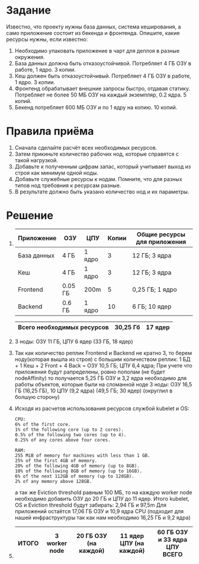 # Задание
Известно, что проекту нужны база данных, система кеширования, а само приложение состоит из бекенда и фронтенда. Опишите, какие ресурсы нужны, если известно:

1. Необходимо упаковать приложение в чарт для деплоя в разные окружения. 
2. База данных должна быть отказоустойчивой. Потребляет 4 ГБ ОЗУ в работе, 1 ядро. 3 копии. 
3. Кеш должен быть отказоустойчивый. Потребляет 4 ГБ ОЗУ в работе, 1 ядро. 3 копии. 
4. Фронтенд обрабатывает внешние запросы быстро, отдавая статику. Потребляет не более 50 МБ ОЗУ на каждый экземпляр, 0.2 ядра. 5 копий. 
5. Бекенд потребляет 600 МБ ОЗУ и по 1 ядру на копию. 10 копий.

# Правила приёма
1. Сначала сделайте расчёт всех необходимых ресурсов.
2. Затем прикиньте количество рабочих нод, которые справятся с такой нагрузкой.
3. Добавьте к полученным цифрам запас, который учитывает выход из строя как минимум одной ноды. 
4. Добавьте служебные ресурсы к нодам. Помните, что для разных типов нод требовния к ресурсам разные. 
5. В результате должно быть указано количество нод и их параметры.

# Решение
1. Приложение | ОЗУ | ЦПУ | Копии | Общие ресурсы для приложения |
   ---------- | --- | --- | ----- | ---------------------------- |
   База данных | 4 ГБ |  1 ядро | 3 | 12 ГБ; 3 ядра |
   Кеш | 4 ГБ | 1 ядро | 3 | 12 ГБ; 3 ядра |
   Frontend | 0.05 ГБ | 200m | 5 | 0,25 ГБ; 1 ядро |
   Backend | 0.6 ГБ | 1 ядро | 10 | 6 ГБ; 10 ядер |

   Всего  необходимых ресурсов | 30,25 Гб | 17 ядер |
   --------------------------- | -------- | ------- |

2. 3 ноды: ОЗУ 11 ГБ, ЦПУ 6 ядер (33 ГБ, 18 ядер)
3. Так как количество реплик Frontend и Backend не кратно 3, то берем ноду(которая вышла из строя) с большим количеством реплик: 1 БД + 1 Кеш + 2 Front + 4 Back = ОЗУ 10,5 ГБ; ЦПУ 6,4 ядра;
   При учете что приложения будут рапределены, ровно пополам (не будет nodeAffinity) то получается 5,25 ГБ ОЗУ и 3,2 ядра необходимо для работы объектов, которые были на сломанной ноде
   3 ноды: ОЗУ 16,5 ГБ (16,25 ГБ), 10 ЦПУ (9,2 ядра) (49,5 ГБ; 30 ядер) (округлил в болшую сторону)
4. Исходя из расчетов использования ресурсов службой kubelet и OS:
    ```
    CPU:
    6% of the first core.
    1% of the following core (up to 2 cores).
    0.5% of the following two cores (up to 4).
    0.25% of any cores above four cores.
    ```
    ```
    RAM:
    255 MiB of memory for machines with less than 1 GB.
    25% of the first 4GB of memory.
    20% of the following 4GB of memory (up to 8GB).
    10% of the following 8GB of memory (up to 16GB).
    6% of the next 112GB of memory (up to 128GB).
    2% of any memory above 128GB.
    ```
    а так же Eviction threshold равным 100 МБ, то на каждую worker node необходимо добавить ОЗУ до 20 ГБ и ЦПУ до 11 ядер.
    Итого kubelet, OS и Eviction threshold будут забирать: 2,94 ГБ и  97,5m
    Для приложений остаётся 17,06 ГБ ОЗУ и 10,9 ядра CPU (подходит для нашей инфраструктуры так как нам необходимо 16,25 ГБ и 9,2 ядра)

5. ИТОГО | 3 worker node | 20 ГБ ОЗУ (на каждой) | 11 ядер ЦПУ (на каждой) | 60 ГБ ОЗУ и 33 ядра ЦПУ ВСЕГО |
   ----- | ------------- | --------------------- | ----------------------- | ----------------------------- |
